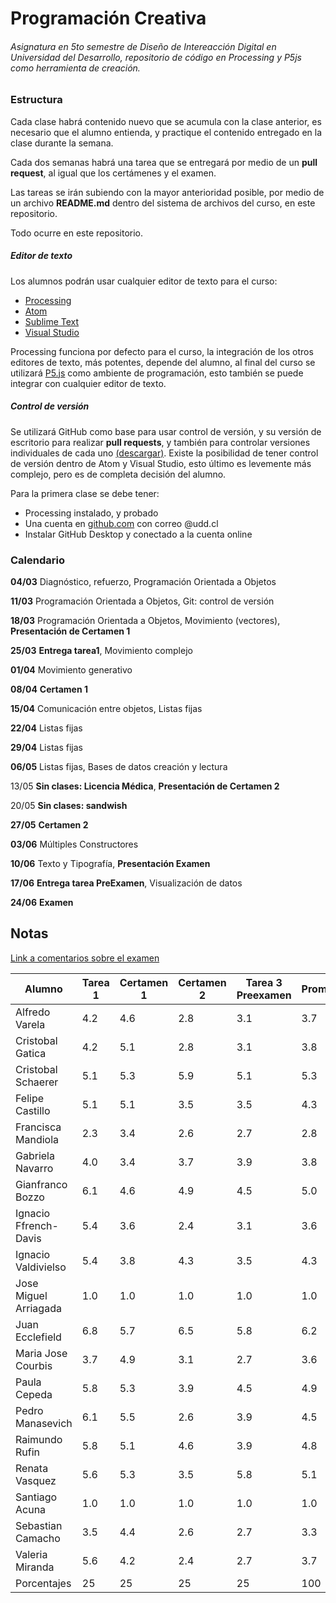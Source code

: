 # Programación Creativa
###### Asignatura en 5to semestre de Diseño de Intereacción Digital en Universidad del Desarrollo, repositorio de código en Processing y P5js como herramienta de creación.

### Estructura

Cada clase habrá contenido nuevo que se acumula con la clase anterior, es necesario que el alumno entienda, y practique el contenido entregado en la clase durante la semana.

Cada dos semanas habrá una tarea que se entregará por medio de un **pull request**, al igual que los certámenes y el examen.

Las tareas se irán subiendo con la mayor anterioridad posible, por medio de un archivo **README.md** dentro del sistema de archivos del curso, en este repositorio.

Todo ocurre en este repositorio.

##### **Editor de texto**

Los alumnos podrán usar cualquier editor de texto para el curso:

- [Processing](https://processing.org/download/)
- [Atom](https://atom.io/)
- [Sublime Text](https://www.sublimetext.com/)
- [Visual Studio](https://code.visualstudio.com/)

Processing funciona por defecto para el curso, la integración de los otros editores de texto, más potentes, depende del alumno, al final del curso se utilizará [P5.js](https://p5js.org/download/) como ambiente de programación, esto también se puede integrar con cualquier editor de texto.

##### Control de versión

Se utilizará GitHub como base para usar control de versión, y su versión de escritorio para realizar **pull requests**, y también para controlar versiones individuales de cada uno [(descargar)](https://desktop.github.com/). Existe la posibilidad de tener control de versión dentro de Atom y Visual Studio, esto último es levemente más complejo, pero es de completa decisión del alumno.



Para la primera clase se debe tener:

- Processing instalado, y probado
- Una cuenta en [github.com](https://www.github.com/) con correo @udd.cl
- Instalar GitHub Desktop y conectado a la cuenta online



### Calendario

**04/03** Diagnóstico, refuerzo, Programación Orientada a Objetos

**11/03** Programación Orientada a Objetos, Git: control de versión

**18/03** Programación Orientada a Objetos, Movimiento (vectores), **Presentación de Certamen 1**

**25/03** **Entrega tarea1**, Movimiento complejo

**01/04** Movimiento generativo

**08/04** **Certamen 1**

**15/04** Comunicación entre objetos, Listas fijas

**22/04** Listas fijas

**29/04** Listas fijas

**06/05** Listas fijas, Bases de datos creación y lectura

13/05 **Sin clases: Licencia Médica**, **Presentación de Certamen 2**

20/05 **Sin clases: sandwish**

**27/05** **Certamen 2**

**03/06** Múltiples Constructores

**10/06** Texto y Tipografía, **Presentación Examen**

**17/06** **Entrega tarea PreExamen**, Visualización de datos

**24/06** **Examen**





## Notas

[Link a comentarios sobre el examen](https://github.com/widelyresearch/programacion-creativa/tree/master/examen#comentarios-de-examen)

| Alumno           | Tarea 1 | Certamen 1 | Certamen 2 | Tarea 3 Preexamen | Promedio | Nota Examen* | Nota Final |
| ---------------- | ------- | ---------- | ---------- | ------------- | ----------------- | ---------------- | ---------------- |
| Alfredo Varela   | 4.2     | 4.6        | 2.8 | 3.1 | 3.7 | 5.5-4.2 | 4.0 |
| Cristobal Gatica | 4.2     | 5.1        | 2.8 | 3.1 | 3.8 | 1.0-10 | 3.0 |
| Cristobal Schaerer | 5.1 | 5.3 | 5.9 | 5.1 | 5.3 | 7.0-7.0 | 5.8 |
| Felipe Castillo | 5.1 | 5.1 | 3.5 | 3.5 | 4.3 | 5.5-5.1 | 4.5 |
| Francisca Mandiola | 2.3 | 3.4 | 2.6 | 2.7 | 2.8 | 1.0-1.0 | 2.2 |
| Gabriela Navarro | 4.0 | 3.4 | 3.7 | 3.9 | 3.8 | 4.5-3.5 | 3.7 |
| Gianfranco Bozzo | 6.1 | 4.6 | 4.9 | 4.5 | 5.0 | 6.5-4.9 | 5.1 |
| Ignacio Ffrench-Davis | 5.4 | 3.6 | 2.4 | 3.1 | 3.6 | 5.5-1.0 | 3.1 |
| Ignacio Valdivielso | 5.4 | 3.8 | 4.3 | 3.5 | 4.3 | 5.5-4.4 | 4.3 |
| Jose Miguel Arriagada | 1.0 | 1.0 | 1.0 | 1.0 | 1.0 | 1.0 | 1.0 |
| Juan Ecclefield | 6.8 | 5.7 | 6.5 | 5.8 | 6.2 | 6.5-7.0 | 6.4 |
| Maria Jose Courbis | 3.7 | 4.9 | 3.1 | 2.7 | 3.6 | 1.0-1.0 | 2.8 |
| Paula Cepeda | 5.8 | 5.3 | 3.9 | 4.5 | 4.9 | 5.5-3.8 | 4.6 |
| Pedro Manasevich | 6.1 | 5.5 | 2.6 | 3.9 | 4.5 | 5.5-3.8 | 4.4 |
| Raimundo Rufin | 5.8 | 5.1 | 4.6 | 3.9 | 4.8 | 5.5-4.2 | 4.8 |
| Renata Vasquez | 5.6 | 5.3 | 3.5 | 5.8 | 5.1 | 5.5-4.2 | 4.8 |
| Santiago Acuna | 1.0 | 1.0 | 1.0 | 1.0 | 1.0 | 1.0 | 1.0 |
| Sebastian Camacho | 3.5 | 4.4 | 2.6 | 2.7 | 3.3 | 1.0-1.0 | 2.6 |
| Valeria Miranda | 5.6 | 4.2 | 2.4 | 2.7 | 3.7 | 5.5-4.2 | 4.0 |
| Porcentajes | 25 | 25 | 25 | 25 | 100| 20% |  |
